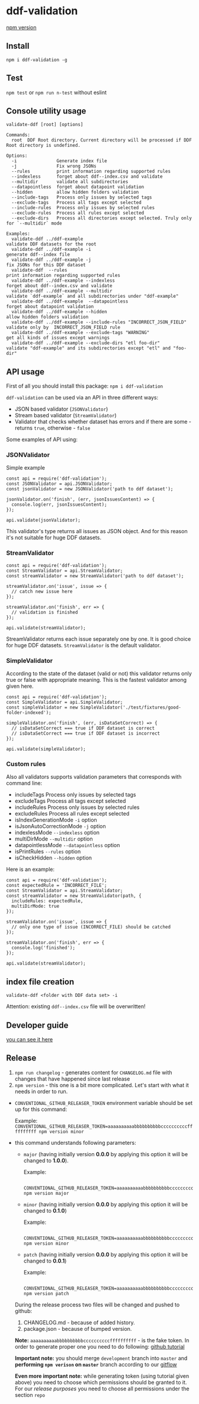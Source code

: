 # ddf-validation

[npm version](https://www.npmjs.com/package/ddf-validation)

## Install

`npm i ddf-validation -g`

## Test

`npm test` or `npm run n-test` without eslint

## Console utility usage

`validate-ddf [root] [options]`

```
Commands:
  root  DDF Root directory. Current directory will be processed if DDF Root directory is undefined.

Options:
  -i               Generate index file
  -j               Fix wrong JSONs
  --rules          print information regarding supported rules
  --indexless      forget about ddf--index.csv and validate
  --multidir       validate all subdirectories
  --datapointless  forget about datapoint validation
  --hidden         allow hidden folders validation
  --include-tags   Process only issues by selected tags
  --exclude-tags   Process all tags except selected
  --include-rules  Process only issues by selected rules
  --exclude-rules  Process all rules except selected
  --exclude-dirs   Process all directories except selected. Truly only for `--multidir` mode

Examples:
  validate-ddf ../ddf-example                                        validate DDF datasets for the root
  validate-ddf ../ddf-example -i                                     generate ddf--index file
  validate-ddf ../ddf-example -j                                     fix JSONs for this DDF dataset
  validate-ddf  --rules                                              print information regarding supported rules
  validate-ddf ../ddf-example --indexless                            forget about ddf--index.csv and validate
  validate-ddf ../ddf-example --multidir                             validate `ddf-example` and all subdirectories under "ddf-example"
  validate-ddf ../ddf-example  --datapointless                       forget about datapoint validation
  validate-ddf ../ddf-example --hidden                               allow hidden folders validation
  validate-ddf ../ddf-example --include-rules "INCORRECT_JSON_FIELD" validate only by  INCORRECT_JSON_FIELD rule
  validate-ddf ../ddf-example --exclude-tags "WARNING"               get all kinds of issues except warnings
  validate-ddf ../ddf-example --exclude-dirs "etl foo-dir"           validate "ddf-example" and its subdirectories except "etl" and "foo-dir"
```

## API usage

First of all you should install this package: `npm i ddf-validation`

`ddf-validation` can be used via an API in three different ways:

 * JSON based validator (`JSONValidator`)
 * Stream based validator (`StreamValidator`)
 * Validator that checks whether dataset has errors and if there are some - returns `true`, otherwise - `false`
 
Some examples of API using:

### JSONValidator

Simple example

```
const api = require('ddf-validation');
const JSONValidator = api.JSONValidator;
const jsonValidator = new JSONValidator('path to ddf dataset');

jsonValidator.on('finish', (err, jsonIssuesContent) => {
  console.log(err, jsonIssuesContent);
});

api.validate(jsonValidator);
```

This validator's type returns all issues as JSON object. 
And for this reason it's not suitable for huge DDF datasets.

### StreamValidator

```
const api = require('ddf-validation');
const StreamValidator = api.StreamValidator;
const streamValidator = new StreamValidator('path to ddf dataset');

streamValidator.on('issue', issue => {
  // catch new issue here
});

streamValidator.on('finish', err => {
  // validation is finished
});

api.validate(streamValidator);
```

StreamValidator returns each issue separately one by one.
It is good choice for huge DDF datasets.
`StreamValidator` is the default validator.

### SimpleValidator

According to the state of the dataset (valid or not) this validator returns only true or false with appropriate meaning.
This is the fastest validator among given here.

```
const api = require('ddf-validation');
const SimpleValidator = api.SimpleValidator;
const simpleValidator = new SimpleValidator('./test/fixtures/good-folder-indexed');

simpleValidator.on('finish', (err, isDataSetCorrect) => {
  // isDataSetCorrect === true if DDF dataset is correct
  // isDataSetCorrect === true if DDF dataset is incorrect
});

api.validate(simpleValidator);
```

### Custom rules

Also all validators supports validation parameters that corresponds with command line:

 * includeTags               Process only issues by selected tags
 * excludeTags               Process all tags except selected
 * includeRules              Process only issues by selected rules
 * excludeRules              Process all rules except selected
 * isIndexGenerationMode     `-i` option
 * isJsonAutoCorrectionMode  `-j` option
 * indexlessMode             `--indexless` option
 * multiDirMode              `--multidir` option
 * datapointlessMode         `--datapointless` option
 * isPrintRules              `--rules` option
 * isCheckHidden             `--hidden` option
 
Here is an example:

```
const api = require('ddf-validation');
const expectedRule = 'INCORRECT_FILE';
const StreamValidator = api.StreamValidator;
const streamValidator = new StreamValidator(path, {
  includeRules: expectedRule,
  multiDirMode: true
});

streamValidator.on('issue', issue => {
  // only one type of issue (INCORRECT_FILE) should be catched
});

streamValidator.on('finish', err => {
  console.log('finished');
});

api.validate(streamValidator);
```

## index file creation

`validate-ddf <folder with DDF data set> -i`

Attention: existing `ddf--index.csv` file will be overwritten!

## Developer guide

[you can see it here](doc/developer-guide.md)

## Release
1. `npm run changelog` - generates content for `CHANGELOG.md` file with changes that have happened since last release
2. `npm version` - this one is a bit more complicated. Let's start with what it needs in order to run.
  - `CONVENTIONAL_GITHUB_RELEASER_TOKEN` environment variable should be set up for this command:

    Example: `CONVENTIONAL_GITHUB_RELEASER_TOKEN=aaaaaaaaaabbbbbbbbbbccccccccccffffffffff npm version minor`

  - this command understands following parameters:
    - `major` (having initially version **0.0.0** by applying this option it will be changed to **1.0.0**).

        Example:
        ```
          CONVENTIONAL_GITHUB_RELEASER_TOKEN=aaaaaaaaaabbbbbbbbbbccccccccccffffffffff npm version major
        ```

    - `minor` (having initially version **0.0.0** by applying this option it will be changed to **0.1.0**)

        Example:
        ```
          CONVENTIONAL_GITHUB_RELEASER_TOKEN=aaaaaaaaaabbbbbbbbbbccccccccccffffffffff npm version minor
        ```

    - `patch` (having initially version **0.0.0** by applying this option it will be changed to **0.0.1**)

        Example:
        ```
          CONVENTIONAL_GITHUB_RELEASER_TOKEN=aaaaaaaaaabbbbbbbbbbccccccccccffffffffff npm version patch
        ```

    During the release process two files will be changed and pushed to github:
      1. CHANGELOG.md - because of added history.
      2. package.json - because of bumped version.

    **Note:** `aaaaaaaaaabbbbbbbbbbccccccccccffffffffff` - is the fake token. In order to generate proper one you need to do following: [github tutorial](https://help.github.com/articles/creating-an-access-token-for-command-line-use)

    **Important note:** you should merge `development` branch into `master` and **performing `npm verison` on `master`** branch according to our [gitflow](https://github.com/valor-software/valor-style-guides/tree/master/gitflow)

    **Even more important note:** while generating token (using tutorial given above) you need to choose which permissions should be granted to it. For our *release purposes* you need to choose all permissions under the section `repo`
